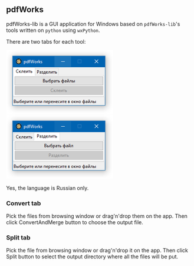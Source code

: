 ## pdfWorks

pdfWorks-lib is a GUI application for Windows 
based on `pdfWorks-lib`'s tools written on `python` using `wxPython`.

There are two tabs for each tool:

![Screenshot_ConvertAndMerge](assets/Screenshot_ConvertAndMergeTab.png)
![Screenshot_Split](assets/Screenshot_SplitTab.png)

Yes, the language is Russian only.

### Convert tab
Pick the files from browsing window or drag'n'drop them on the app. 
Then click ConvertAndMerge button to choose the output file.
### Split tab
Pick the file from browsing window or drag'n'drop it on the app. 
Then click Split button to select the output directory where all the files will be put.